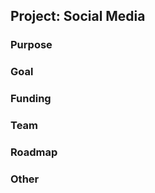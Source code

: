 ## Project: Social Media

### Purpose



### Goal



### Funding



### Team




### Roadmap




### Other